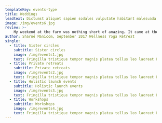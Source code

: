 ```yaml
---
templateKey: events-type
title: Weddings
leadtext: Dictumst aliquet sapien sodales vulputate habitant malesuada purus sociosqu finibus non luctus himenaeos ante dolor cubilia lectus facilisi ullamcorper erat
image: /img/events6.jpg
review: >-
    My weekend at the farm was nothing short of amazing. It came at the perfect time in my life when I was feeling rather depleted. Carly’s hospitality was incredible, she whips up the most amazing vegan meals that keep you on top of the world. The retreat is beautiful and the time spent with wonderful women allowed me to step into my power and break down trust barriers. Highly recommend for anyone needing relaxation and a bit of a reset. PS: the yoga and massages were also incredible! There’s too much to mention...... Just Go! It’ll be good for you
author: Sharné Manicom, September 2017 Wellness Yoga Retreat
single:
  - title: Sister circles
    subtitle: Sister circles
    image: /img/events1.jpg
    text: Fringilla tristique tempor magnis platea tellus leo laoreet Fringilla tristique tempor magnis platea tellus leo laoreetFringilla tristique tempor magnis platea tellus leo laoreet
  - title: Private retreats
    subtitle: Private retreats
    image: /img/events2.jpg
    text: Fringilla tristique tempor magnis platea tellus leo laoreet Fringilla tristique tempor magnis platea tellus leo laoreetFringilla tristique tempor magnis platea tellus leo laoreet
  - title: Holistic launch events
    subtitle: Holistic launch events
    image: /img/events3.jpg
    text: Fringilla tristique tempor magnis platea tellus leo laoreet Fringilla tristique tempor magnis platea tellus leo laoreetFringilla tristique tempor magnis platea tellus leo laoreet
  - title: Workshops
    subtitle: Workshops
    image: /img/events4.jpg
    text: Fringilla tristique tempor magnis platea tellus leo laoreet Fringilla tristique tempor magnis platea tellus leo laoreetFringilla tristique tempor magnis platea tellus leo laoreet
---
```

